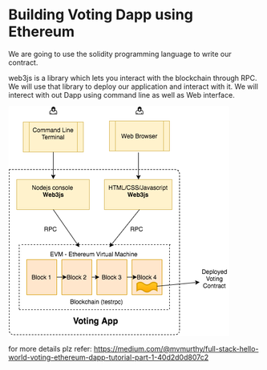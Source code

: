 # Building Voting  Dapp using Ethereum
We are going to use the solidity programming language to write our contract.

web3js is a library which lets you interact with the blockchain through RPC. We will use that library to deploy our application and interact with it.
We will interect with out Dapp using command line as well as Web interface.

![alt text](https://github.com/sanjaymishraGit/BlockChain/blob/master/1_T_YAqogYLteDZ_h6XSp0zg.png)

for more details plz refer: https://medium.com/@mvmurthy/full-stack-hello-world-voting-ethereum-dapp-tutorial-part-1-40d2d0d807c2


